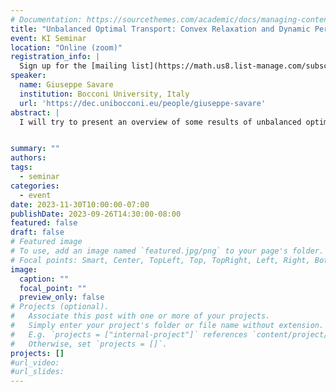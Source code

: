 ```yaml
---
# Documentation: https://sourcethemes.com/academic/docs/managing-content/
title: "Unbalanced Optimal Transport: Convex Relaxation and Dynamic Perspectives"
event: KI Seminar
location: "Online (zoom)"
registration_info: |
  Sign up for the [mailing list](https://math.us8.list-manage.com/subscribe/post?u=c9cc3beec9fa57d7299ac161c&id=845fe9abdc) to receive the connection details
speaker:
  name: Giuseppe Savare
  institution: Bocconi University, Italy
  url: 'https://dec.unibocconi.eu/people/giuseppe-savare'
abstract: |
  I will try to present an overview of some results of unbalanced optimal transport for positive measures with different total masses, showing the crucial role of the so-called cone representation and of the corresponding homogeneous marginals. The cone perspective naturally arises in the convex-relaxation approach to optimal transport; in the more specific case of the Hellinger-Kantorovich (aka Fisher-Rao) metric, it provides a natural tool for representing solutions of the dual dynamical formulation via Hamilton-Jacobi equations, and it is very useful for studying the geodesic convexity of entropy type functionals. (In collaboration with M. Liero, A. Mielke, G. Sodini)


summary: ""
authors: 
tags:
  - seminar
categories:
  - event
date: 2023-11-30T10:00:00-07:00
publishDate: 2023-09-26T14:30:00-08:00
featured: false
draft: false
# Featured image
# To use, add an image named `featured.jpg/png` to your page's folder.
# Focal points: Smart, Center, TopLeft, Top, TopRight, Left, Right, BottomLeft, Bottom, BottomRight.
image:
  caption: ""
  focal_point: ""
  preview_only: false
# Projects (optional).
#   Associate this post with one or more of your projects.
#   Simply enter your project's folder or file name without extension.
#   E.g. `projects = ["internal-project"]` references `content/project/deep-learning/index.md`.
#   Otherwise, set `projects = []`.
projects: []
#url_video:
#url_slides:
---
```

